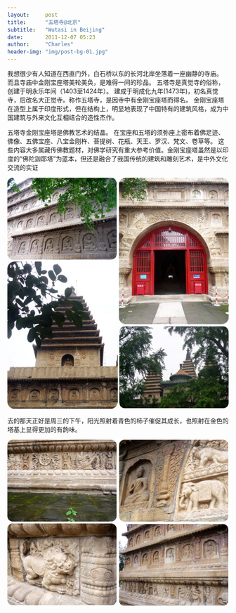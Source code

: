 ```yaml
---
layout:     post
title:      "五塔寺@北京"
subtitle:   "Wutasi in Beijing"
date:       2011-12-07 05:23
author:     "Charles"
header-img: "img/post-bg-01.jpg"
---
```


我想很少有人知道在西直门外，白石桥以东的长河北岸坐落着一座幽静的寺庙。
而且寺庙中金刚宝座塔美轮美奂，是难得一间的珍品。 五塔寺是真觉寺的俗称，创建于明永乐年间（1403至1424年）。
建成于明成化九年(1473年)，初名真觉寺，后改名大正觉寺。称作五塔寺，是因寺中有金刚宝座塔而得名。
金刚宝座塔在造型上属于印度形式，但在结构上，明显地表现了中国特有的建筑风格，成为中国建筑与外来文化互相结合的造性杰作。

五塔寺金刚宝座塔是佛教艺术的结晶。
在宝座和五塔的须弥座上密布着佛足迹、佛像、五佛宝座、八宝金刚杵、菩提树、花瓶、天王、罗汉、梵文、卷草等。
这些内容大多属藏传佛教题材，对佛学研究有重大参考价值。金刚宝座塔虽然是以印度的“佛陀迦耶塔”为蓝本，但还是融合了我国传统的建筑和雕刻艺术，是中外文化交流的实证

![wutasi-1](/img/wutasi-1.jpg)

去的那天正好是周三的下午，阳光照射着青色的柿子催促其成长，也照射在金色的塔基上显得更加的有韵味。

![wutasi-2](/img/wutasi-2.jpg)